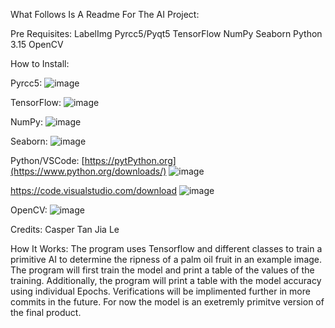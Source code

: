 What Follows Is A Readme For The AI Project:

Pre Requisites:
LabelImg
Pyrcc5/Pyqt5
TensorFlow
NumPy
Seaborn
Python 3.15
OpenCV

How to Install:

Pyrcc5:
![image](https://github.com/user-attachments/assets/cd4c4bbd-91b9-4702-882e-b6887c26598c)

TensorFlow:
![image](https://github.com/user-attachments/assets/d50ccdde-c146-45b5-bf67-611627dec1b5)

NumPy:
![image](https://github.com/user-attachments/assets/62dfaf36-c224-4438-a696-dd1dc0e73390)

Seaborn:
![image](https://github.com/user-attachments/assets/50b73633-1ad3-4e06-81d0-83171d255220)

Python/VSCode:
[https://pytPython.org](https://www.python.org/downloads/)
![image](https://github.com/user-attachments/assets/53ea566e-bacb-4de6-b028-d227bbe44a6f)

https://code.visualstudio.com/download
![image](https://github.com/user-attachments/assets/dacabd37-5736-4629-940d-8a46270d6b8b)

OpenCV:
![image](https://github.com/user-attachments/assets/0d146ec6-214e-48fb-81db-bf376233cae4)


Credits:
Casper Tan Jia Le

How It Works:
The program uses Tensorflow and different classes to train a primitive AI to determine the ripness of a palm oil fruit in an example image. The program will first train the model and print a table of the values of the training. Additionally, the program will print a table with the model accuracy using individual Epochs. Verifications will be implimented further in more commits in the future. For now the model is an exetremly primitve version of the final product.

